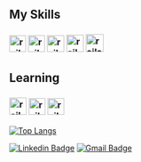 <h2> My Skills</h2>
<h3> <img src="https://cdn1.iconfinder.com/data/icons/logotypes/32/badge-html-5-256.png" alt="rails" width="30" height="30"></img>
<img src="https://cdn1.iconfinder.com/data/icons/logotypes/32/badge-css-3-256.png" alt="rails" width="30" height="30"></img>
<img src="https://www.dialhost.com.br/blog/wp-content/uploads/2019/09/javascript_logo.png" alt="rails" width="31" height="30"></img>
<img src="http://getdrawings.com/free-icon/c-programming-icon-51.png" alt="rails" width="31" height="31"></img>
<img src="https://classes.engineering.wustl.edu/cse231/core/images/2/26/Java.png" alt="rails" width="32" height="32" ></img>


</h3>


<h2> Learning </h2>
<h3>
 <img src="https://br.vuejs.org//images/logo.png" alt="rails" width="31" height="31"></img>
 <img src="https://seeklogo.com/images/V/vuetify-logo-3BCF73C928-seeklogo.com.png" alt="rails" width="30" height="30"></img>
<img src="https://git-scm.com/images/logos/downloads/Git-Icon-1788C.png" alt="rails" width="30" height="30"></img></img>
</img>

</h3>

[![Top Langs](https://github-readme-stats.vercel.app/api/top-langs/?username=giovaneaguiar&layout=compact&theme=dark&langs_count=6&count_private=true)](https://github.com/anuraghazra/github-readme-stats)

[![Linkedin Badge](https://img.shields.io/badge/-Giovane%20Aguiar-6633cc?style=flat-square&logo=Linkedin&logoColor=white&link=https://www.linkedin.com/in/giovane-aguiar/)](https://www.linkedin.com/in/giovane-aguiar/) 
[![Gmail Badge](https://img.shields.io/badge/-giovaneaguiar@ice.ufjf.br-6633cc?style=flat-square&logo=Gmail&logoColor=white&link=mailto:giovaneaguiar@ice.ufjf.br)](mailto:giovaneaguiar@ice.ufjf.br)
<!--
**giovaneaguiar/giovaneaguiar** is a ✨ _special_ ✨ repository because its `README.md` (this file) appears on your GitHub profile.

Here are some ideas to get you started:

- 🔭 I’m currently working on ...
- 🌱 I’m currently learning ...
- 👯 I’m looking to collaborate on ...
- 🤔 I’m looking for help with ...
- 💬 Ask me about ...
- 📫 How to reach me: ...
- 😄 Pronouns: ...
- ⚡ Fun fact: ...
-->

